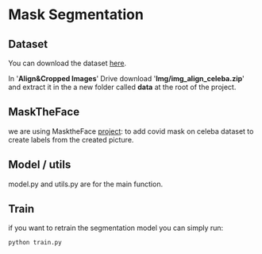 # Mask Segmentation

## Dataset

You can download the dataset [here](http://mmlab.ie.cuhk.edu.hk/projects/CelebA.html).

In '**Align&Cropped Images**' Drive download '**Img/img_align_celeba.zip**' and extract it in the a new folder called **data** at the root of the project.

## MaskTheFace

we are using MasktheFace [project](https://github.com/aqeelanwar/MaskTheFace):
to add covid mask on celeba dataset to create labels from the created picture.

## Model / utils

model.py and utils.py are for the main function.

## Train

if you want to retrain the segmentation model you can simply run:

``` bash
python train.py
```
